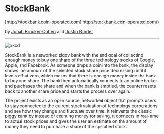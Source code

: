 StockBank
=========
[http://stockbank.coin-operated.com](http://stockbank.coin-operated.com/)

by [Jonah Brucker-Cohen](http://coin-operated.com/ "Jonah Brucker-Cohen") and [Justin Blinder](http://www.justinblinder.com/ "Justin Blinder")
___
![xkcd](http://imgs.xkcd.com/comics/investing.png)




StockBank is a networked piggy bank with the end goal of collecting enough money to buy one share of the three technology stocks of Google, Apple, and Facebook. As someone drops a coin into the bank, the display shows the amount of the selected stock share price decreasing until it levels off at zero, which means that there is enough money inside the bank to buy one share. The bank then automatically connects to an online broker and purchases the share and when the bank is emptied, the counter resets back to another share price and starts the process over again.


The project exists as an open source, networked object that prompts users to stay connected to the current stock valuation of technology corporations and see how they change and fluctuate over time. It reinvents the classic piggy bank by instead of counting money for saving, it connects in real-time to actual stock prices and gives the user an estimate on the amount of money they need to purchase a share of the specified stock.
